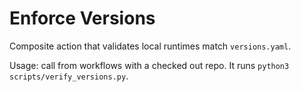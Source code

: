 # Enforce Versions

Composite action that validates local runtimes match `versions.yaml`.

Usage: call from workflows with a checked out repo. It runs `python3 scripts/verify_versions.py`.

